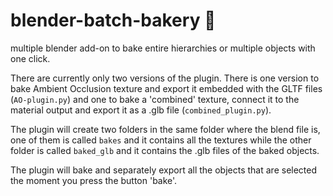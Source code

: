 # blender-batch-bakery 🥐

multiple blender add-on to bake entire hierarchies or multiple objects with one click.

There are currently only two versions of the plugin. There is one version to bake Ambient Occlusion texture and export it embedded with the GLTF files (`AO-plugin.py`) and one to bake a 'combined' texture, connect it to the material output and export it as a .glb file (`combined_plugin.py`).

The plugin will create two folders in the same folder where the blend file is, one of them is called `bakes` and it contains all the textures while the other folder is called `baked_glb` and it contains the .glb files of the baked objects.

The plugin will bake and separately export all the objects that are selected the moment you press the button 'bake'.
